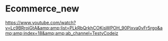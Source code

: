 # Ecommerce_new
https://www.youtube.com/watch?v=Lc9BRrojGtA&amp;amp;list=PLkRbQrkhCOKisWPOH_90Pixva0vFr5rgo&amp;amp;index=18&amp;amp;ab_channel=TestyCodeiz
